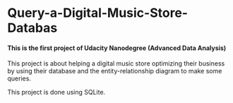 # Query-a-Digital-Music-Store-Databas

#### This is the first project of Udacity Nanodegree (Advanced Data Analysis)

This project is about helping a digital music store optimizing their business by using their database and the entity-relationship diagram to make some queries.

This project is done using SQLite.
